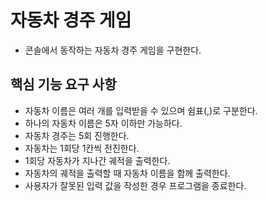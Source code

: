 # 자동차 경주 게임

- 콘솔에서 동작하는 자동차 경주 게임을 구현한다.

## 핵심 기능 요구 사항

- 자동차 이름은 여러 개를 입력받을 수 있으며 쉼표(,)로 구분한다.
- 하나의 자동차 이름은 5자 이하만 가능하다.
- 자동차 경주는 5회 진행한다.
- 자동차는 1회당 1칸씩 전진한다.
- 1회당 자동차가 지나간 궤적을 출력한다.
- 자동차의 궤적을 출력할 때 자동차 이름을 함께 출력한다.
- 사용자가 잘못된 입력 값을 작성한 경우 프로그램을 종료한다.
